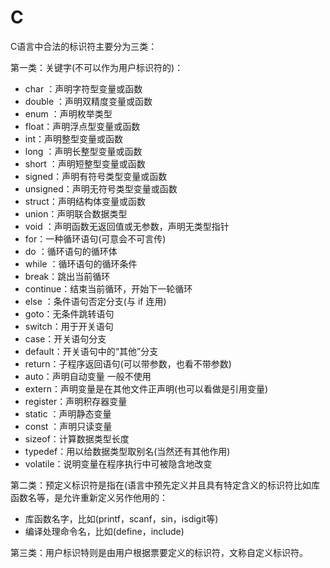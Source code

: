 # C

C语言中合法的标识符主要分为三类：

第一类：关键字(不可以作为用户标识符的)：

- char ：声明字符型变量或函数
- double ：声明双精度变量或函数
- enum ：声明枚举类型
- float：声明浮点型变量或函数
- int：声明整型变量或函数
- long ：声明长整型变量或函数
- short ：声明短整型变量或函数
- signed：声明有符号类型变量或函数
- unsigned：声明无符号类型变量或函数
- struct：声明结构体变量或函数
- union：声明联合数据类型
- void ：声明函数无返回值或无参数，声明无类型指针
- for：一种循环语句(可意会不可言传)
- do ：循环语句的循环体
- while ：循环语句的循环条件
- break：跳出当前循环
- continue：结束当前循环，开始下一轮循环
- else ：条件语句否定分支(与 if 连用)
- goto：无条件跳转语句
- switch：用于开关语句
- case：开关语句分支
- default：开关语句中的“其他”分支
- return：子程序返回语句(可以带参数，也看不带参数)
- auto：声明自动变量 一般不使用
- extern：声明变量是在其他文件正声明(也可以看做是引用变量)
- register：声明积存器变量
- static ：声明静态变量
- const ：声明只读变量
- sizeof：计算数据类型长度
- typedef：用以给数据类型取别名(当然还有其他作用)
- volatile：说明变量在程序执行中可被隐含地改变

第二类：预定义标识符是指在(语言中预先定义并且具有特定含义的标识符比如库函数名等，是允许重新定义另作他用的：

- 库函数名字，比如(printf，scanf，sin，isdigit等)
- 编译处理命令名，比如(define，include)

第三类：用户标识特则是由用户根据票要定义的标识符，文称自定义标识符。
